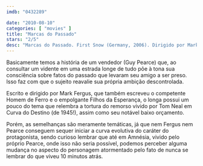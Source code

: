 ```yaml
---
imdb: "0432289"

date: "2010-08-10"
categories: [ "movies" ]
title: "Marcas do Passado"
stars: "2/5"
desc: "Marcas do Passado. First Snow (Germany, 2006). Dirigido por Mark Fergus. Escrito por Mark Fergus, Hawk Ostby. Com Guy Pearce, Steven Michael Quezada, J.K. Simmons, Nicholas Ballas, Piper Perabo, Rick Gonzalez, William Fichtner, David House, Julie Gawkowski."
---
```

Basicamente temos a história de um vendedor (Guy Pearce) que, ao consultar um vidente em uma estrada longe de tudo põe à tona sua consciência sobre fatos do passado que levaram seu amigo a ser preso. Isso faz com que o sujeito reavalie sua própria ambição descontrolada.

Escrito e dirigido por Mark Fergus, que também escreveu o competente Homem de Ferro e o empolgante Filhos da Esperança, o longa possui um pouco do tema que relembra a tortura do remorso vivido por Tom Neal em Curva do Destino (de 1945!), assim como seu notável baixo orçamento.

Porém, as semelhanças são meramente temáticas, já que nem Fergus nem Pearce conseguem sequer iniciar a curva evolutiva do caráter do protagonista, sendo curioso lembrar que até em Amnésia, vivido pelo próprio Pearce, onde isso não seria possível, podemos perceber alguma mudança no aspecto do personagem atormentado pelo fato de nunca se lembrar do que viveu 10 minutos atrás.
